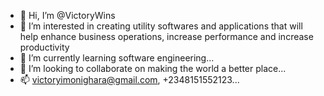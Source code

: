 - 👋 Hi, I’m @VictoryWins
- 👀 I’m interested in creating utility softwares and applications that will help enhance business operations, increase performance and increase productivity
- 🌱 I’m currently learning software engineering...
- 💞️ I’m looking to collaborate on making the world a better place...
- 📫 victoryimonighara@gmail.com, +2348151552123...

<!---
VictoryWins/VictoryWins is a ✨ special ✨ repository because its vision is to connect like minds developers  `README.md` (this file) appears on your GitHub profile.
You can click the Preview link to take a look at your changes.
--->
